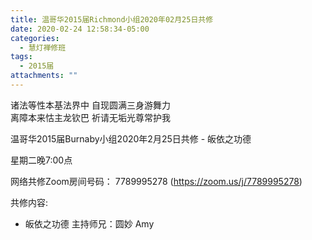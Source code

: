 ```yaml
---
title: 温哥华2015届Richmond小组2020年02月25日共修
date: 2020-02-24 12:58:34-05:00
categories:
  - 慧灯禅修班
tags:
  - 2015届
attachments: ""
---
```

诸法等性本基法界中 自现圆满三身游舞力   
离障本来怙主龙钦巴 祈请无垢光尊常护我

温哥华2015届Burnaby小组2020年2月25日共修 - 皈依之功德

星期二晚7:00点 

网络共修Zoom房间号码： 7789995278 (<https://zoom.us/j/7789995278>)

共修内容: 

- 皈依之功德
主持师兄：圆妙 Amy